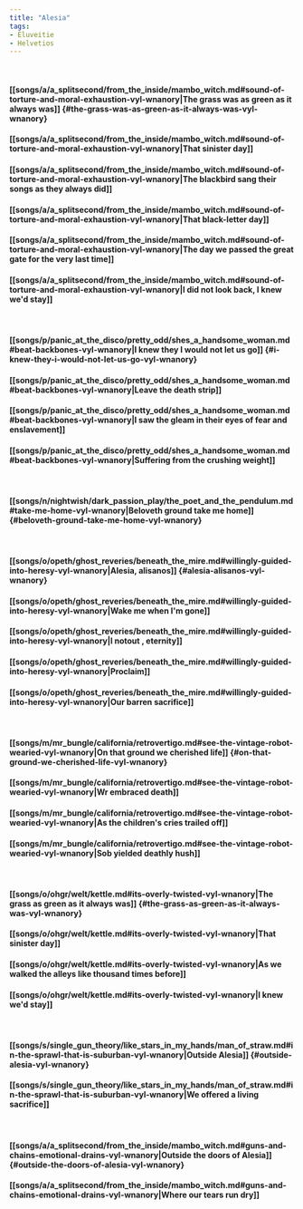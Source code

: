 ```yaml
---
title: "Alesia"
tags:
- Eluveitie
- Helvetios
---
```

&nbsp;
#### [[songs/a/a_splitsecond/from_the_inside/mambo_witch.md#sound-of-torture-and-moral-exhaustion-vyl-wnanory|The grass was as green as it always was]] {#the-grass-was-as-green-as-it-always-was-vyl-wnanory}
#### [[songs/a/a_splitsecond/from_the_inside/mambo_witch.md#sound-of-torture-and-moral-exhaustion-vyl-wnanory|That sinister day]]
#### [[songs/a/a_splitsecond/from_the_inside/mambo_witch.md#sound-of-torture-and-moral-exhaustion-vyl-wnanory|The blackbird sang their songs as they always did]]
#### [[songs/a/a_splitsecond/from_the_inside/mambo_witch.md#sound-of-torture-and-moral-exhaustion-vyl-wnanory|That black-letter day]]
#### [[songs/a/a_splitsecond/from_the_inside/mambo_witch.md#sound-of-torture-and-moral-exhaustion-vyl-wnanory|The day we passed the great gate for the very last time]]
#### [[songs/a/a_splitsecond/from_the_inside/mambo_witch.md#sound-of-torture-and-moral-exhaustion-vyl-wnanory|I did not look back, I knew we'd stay]]
&nbsp;
#### [[songs/p/panic_at_the_disco/pretty_odd/shes_a_handsome_woman.md#beat-backbones-vyl-wnanory|I knew they I would not let us go]] {#i-knew-they-i-would-not-let-us-go-vyl-wnanory}
#### [[songs/p/panic_at_the_disco/pretty_odd/shes_a_handsome_woman.md#beat-backbones-vyl-wnanory|Leave the death strip]]
#### [[songs/p/panic_at_the_disco/pretty_odd/shes_a_handsome_woman.md#beat-backbones-vyl-wnanory|I saw the gleam in their eyes of fear and enslavement]]
#### [[songs/p/panic_at_the_disco/pretty_odd/shes_a_handsome_woman.md#beat-backbones-vyl-wnanory|Suffering from the crushing weight]]
&nbsp;
#### [[songs/n/nightwish/dark_passion_play/the_poet_and_the_pendulum.md#take-me-home-vyl-wnanory|Beloveth ground take me home]] {#beloveth-ground-take-me-home-vyl-wnanory}
&nbsp;
#### [[songs/o/opeth/ghost_reveries/beneath_the_mire.md#willingly-guided-into-heresy-vyl-wnanory|Alesia, alisanos]] {#alesia-alisanos-vyl-wnanory}
#### [[songs/o/opeth/ghost_reveries/beneath_the_mire.md#willingly-guided-into-heresy-vyl-wnanory|Wake me when I'm gone]]
#### [[songs/o/opeth/ghost_reveries/beneath_the_mire.md#willingly-guided-into-heresy-vyl-wnanory|I notout , eternity]]
#### [[songs/o/opeth/ghost_reveries/beneath_the_mire.md#willingly-guided-into-heresy-vyl-wnanory|Proclaim]]
#### [[songs/o/opeth/ghost_reveries/beneath_the_mire.md#willingly-guided-into-heresy-vyl-wnanory|Our barren sacrifice]]
&nbsp;
#### [[songs/m/mr_bungle/california/retrovertigo.md#see-the-vintage-robot-wearied-vyl-wnanory|On that ground we cherished life]] {#on-that-ground-we-cherished-life-vyl-wnanory}
#### [[songs/m/mr_bungle/california/retrovertigo.md#see-the-vintage-robot-wearied-vyl-wnanory|Wr embraced death]]
#### [[songs/m/mr_bungle/california/retrovertigo.md#see-the-vintage-robot-wearied-vyl-wnanory|As the children's cries trailed off]]
#### [[songs/m/mr_bungle/california/retrovertigo.md#see-the-vintage-robot-wearied-vyl-wnanory|Sob yielded deathly hush]]
&nbsp;
#### [[songs/o/ohgr/welt/kettle.md#its-overly-twisted-vyl-wnanory|The grass as green as it always was]] {#the-grass-as-green-as-it-always-was-vyl-wnanory}
#### [[songs/o/ohgr/welt/kettle.md#its-overly-twisted-vyl-wnanory|That sinister day]]
#### [[songs/o/ohgr/welt/kettle.md#its-overly-twisted-vyl-wnanory|As we walked the alleys like thousand times before]]
#### [[songs/o/ohgr/welt/kettle.md#its-overly-twisted-vyl-wnanory|I knew we'd stay]]
&nbsp;
#### [[songs/s/single_gun_theory/like_stars_in_my_hands/man_of_straw.md#in-the-sprawl-that-is-suburban-vyl-wnanory|Outside Alesia]] {#outside-alesia-vyl-wnanory}
#### [[songs/s/single_gun_theory/like_stars_in_my_hands/man_of_straw.md#in-the-sprawl-that-is-suburban-vyl-wnanory|We offered a living sacrifice]]
&nbsp;
#### [[songs/a/a_splitsecond/from_the_inside/mambo_witch.md#guns-and-chains-emotional-drains-vyl-wnanory|Outside the doors of Alesia]] {#outside-the-doors-of-alesia-vyl-wnanory}
#### [[songs/a/a_splitsecond/from_the_inside/mambo_witch.md#guns-and-chains-emotional-drains-vyl-wnanory|Where our tears run dry]]
